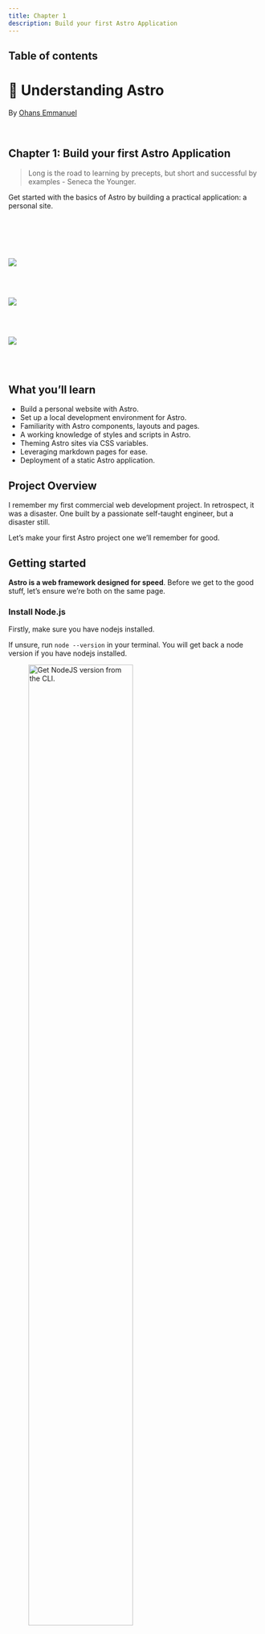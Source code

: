 ```yaml
---
title: Chapter 1
description: Build your first Astro Application
---
```


## Table of contents

# 🚀 Understanding Astro

By [Ohans Emmanuel](https://www.ohansemmanuel.com/)

<br />

## Chapter 1: Build your first Astro Application

> Long is the road to learning by precepts, but short and successful by examples - Seneca the Younger.

Get started with the basics of Astro by building a practical application: a personal site.

<br /> 
<br /> 
<br /> 
<br />

[![](images/ch1/view-project@3x.png)](https://astro-beginner-project.vercel.app/)

<br /> 
<br />

[![](images/ch1/watch-instead@3x.png)](https://ohans.me/understanding-astro-udemy)

<br /> 
<br />

[![](images/ch1/view-project.png)](https://github.com/understanding-astro/astro-beginner-project)

<br /> 
<br />

## What you’ll learn

- Build a personal website with Astro.
- Set up a local development environment for Astro.
- Familiarity with Astro components, layouts and pages.
- A working knowledge of styles and scripts in Astro.
- Theming Astro sites via CSS variables.
- Leveraging markdown pages for ease.
- Deployment of a static Astro application.

## Project Overview

I remember my first commercial web development project. In retrospect, it was a disaster. One built by a passionate self-taught engineer, but a disaster still.

Let’s make your first Astro project one we’ll remember for good.

## Getting started

**Astro is a web framework designed for speed**. Before we get to the good stuff, let’s ensure we’re both on the same page.

### Install Node.js

Firstly, make sure you have nodejs installed.

If unsure, run `node --version` in your terminal. You will get back a node version if you have nodejs installed.

<figure>
    <img src="images/ch1/CleanShot%202023-04-29%20at%2011.11.18@2x.png" width="70%" alt="Get NodeJS version from the CLI." align="center">
    <figcaption><em>Get NodeJS version from the CLI.</em></figcaption>
    <br><br><br>
</figure>

Don’t have nodejs installed? Then, visit the official [download](https://nodejs.org/en/download) page and install the necessary package for your operating system. It’s as easy as installing any other computer program. Click, click, click!

<figure>
    <img src="images/ch1/CleanShot%202023-04-28%20at%2010.44.30@2x.png" width="70%" alt="The NodeJS download page." align="center">
    <figcaption><em>The NodeJS download page.</em></figcaption>
    <br><br><br>
</figure>

### Setting up your code editor

I’ll avoid any heated debate(s) on what code editor you should be writing software with. The truth is I do not care. Quite frankly.

However, I use Visual Studio Code (VSCode).

You can develop Astro applications with any code editor, but VSCode is also the officially recommended editor for Astro.

If you’re building with VSCode[^1], install the official [Astro extension](https://marketplace.visualstudio.com/items?itemName=astro-build.astro-vscode). This helps with syntax and semantic highlighting, diagnostic messages, IntelliSense, and more.

<figure>
    <img src="images/ch1/CleanShot%202023-04-28%20at%2011.03.36@2x.png" width="70%" alt="The official Astro VSCode extension." align="center">
    <figcaption><em>The official Astro VSCode extension.</em></figcaption>
    <br><br><br>
</figure>

Let’s now get started setting up our first Astro project. To do this, we must install Astro, and the fastest way to do this is to use the Astro automatic CLI.

To start the install wizard, run the following command:

```bash
npm create astro@latest
```

If on `pnpm` or `yarn`, the command looks as follows:

```bash
# using pnpm
pnpm create astro@latest


# using yarn
yarn create astro
```

<figure>
    <img src="images/ch1/CleanShot%202023-04-28%20at%2011.15.44@2x.png" width="70%" alt="Starting a new project with the Astro CLI wizard extension." align="center">
    <figcaption><em>Starting a new project with the Astro CLI wizard extension.</em></figcaption>
    <br><br><br>
</figure>

This will start the wizard, which will guide us through helpful prompts. It’s important to mention that we can run this from anywhere on our machine and later choose where exactly we want the project created.

When asked, “Where should we create your new project?” go ahead and pass a file path. In my case, this is `documents/dev/books/understanding-astro/astro-beginner-project`.

Alternatively, we could have run the `npm create astro@latest` command in our desired directory and just entered a shorter file path, e.g., `./astro-beginner-project`.

When asked, “How would you like to start your new project?” go ahead and choose “Empty”.

<figure>
    <img src="images/ch1/CleanShot%202023-04-28%20at%2011.20.54@2x.png" width="70%" alt="Answering the template CLI prompt." align="center">
    <figcaption><em>Answering the template CLI prompt.</em></figcaption>
    <br><br><br>
</figure>

We want a fresh start to explore Astro from the ground up.

Now, we will be asked whether to install dependencies or not. Select yes and hit enter to continue the installation.

<figure>
    <img src="images/ch1/CleanShot%202023-04-28%20at%2011.22.21@2x.png" width="70%" alt="Installing dependencies in the CLI prompt." align="center">
    <figcaption><em>Installing dependencies in the CLI prompt.</em></figcaption>
    <br><br><br>
</figure>

Once the dependencies are installed, answer the “Do you plan to write TypeScript?” prompt with a yes and choose the “strictest” option.

We want strong type safety.

<figure>
    <img src="images/ch1/CleanShot%202023-04-28%20at%2011.24.22@2x.png" width="70%" alt="Choosing Typescript in the CLI prompt." align="center">
    <figcaption><em>Choosing Typescript in the CLI prompt.</em></figcaption>
    <br><br><br>
</figure>

Afterwards, answer the “Initialise a new git repository?” question with whatever works for you. I’ll go with a yes here and hit enter.

<figure>
    <img src="images/ch1/CleanShot%202023-04-28%20at%2011.25.33@2x.png" width="70%" alt="Initialising git in the CLI prompt." align="center">
    <figcaption><em>Initialising git in the CLI prompt.</em></figcaption>
    <br><br><br>
</figure>

And voila! Believe it or not, our new project is created and ready to go!

Change into the directory where you set up the project. In my case, this looks like the following:

```html
cd ./documents/dev/books/understanding-astro/astro-beginner-project
```

And then run the application via the following:

```html
npm run start
```

This will start the live application on an available local port 🚀

<figure>
    <img src="images/ch1/CleanShot%202023-04-28%20at%2011.29.57@2x.png" width="70%" alt="The basic Astro project running on localhost:3000." align="center">
    <figcaption><em>The basic Astro project running on localhost:3000.</em></figcaption>
    <br><br><br>
</figure>

## Project structure

Open the newly created project in your code editor, and you’ll notice that the `create astro` CLI wizard has included some files and folders.

Astro has an opinionated folder structure. We can see some of this in our new project. By design, every Astro project will include the following in the root directory:

| File / Directory |                                                                                                                                                        |
| ---------------- | ------------------------------------------------------------------------------------------------------------------------------------------------------ |
| astro.config.mjs | The Astro configuration file. This is where we provide configuration options for our Astro project.                                                    |
| tsconfig.json    | A Typescript configuration file. This specifies the root files and Typescript compiler options.                                                        |
| package.json     | A JSON file that holds the project metadata. This is typically found at the root of most Node.js projects.                                             |
| public/\*        | This directory holds files and assets that will be copied into the Astro build directory untouched, e.g., fonts, images and files such as `robots.txt` |
| src/\*           | The source code of our project resides here.                                                                                                           |

Let’s now look at the files in our newly generated project.

### tsconfig.json

The content of our `tsconfig.json` file is the following:

```js
{
  "extends": "astro/tsconfigs/strictest"
}
```

The `extends` property points to the base configuration file path to inherit from, i.e., inherit the typescript configuration from the file in `astro/tsconfigs/strictest`.

Using your editor, we may navigate to the referenced path, e.g., in `vscode` by clicking on the link while holding `CMD`. This will navigate us to `node_modules/astro/tsconfigs/strictest.json`, where we’ll find a well-annotated file:

```js
{
  ...
  "compilerOptions": {
    // Report errors for fallthrough cases in switch statements
    "noFallthroughCasesInSwitch": true,

    // Force functions designed to override their parent class to be specified as `override`.
    "noImplicitOverride": true,

    // Force functions to specify that they can return `undefined` if a possible code path does not return a value.
    "noImplicitReturns": true,
	 ...
  }
}
```

This is very well annotated, so we won’t spend time on this. However, the `compilerOptions` for Typescript are set in this file. The point to make here is Astro keeps a list of typescript configurations (`base`, `strict` and `strictest`) that our project leverage when we initialise via the CLI wizard.

In this example, we’ll leave the `tsconfig.json` file as is. Typescript (and consequently the `tsconfig.json` file is optional in Astro projects. However, I strongly recommend you leverage Typescript. We’ll do so all through the book.

### package.json

The `package.json` file is easy to reason about. It holds metadata about our project and includes scripts for managing our Astro project, e.g., `npm start`, `npm run build`, and `npm preview`.

### package-lock.json

The `package-lock.json` file is an autogenerated file that holds information on the dependencies/packages for our project. We won’t be touching this file manually. Instead, it is automatically generated (and updated) by npm.

> A project’s lock file may differ depending on the package manager, e.g., yarn or pnpm.

### astro.config.mjs

Most frameworks define a way for us to specify our project-specific configurations. For example, Astro achieves this via the `astro.config` file.

```js
import { defineConfig } from "astro/config";

export default defineConfig({});
```

At the moment, it defines an empty configuration. So we’ll leave it as is. However, this is the right place to specify different build and server options, for example.

### src/env.d.ts

`d.ts` files are called type declaration files[^2]. Yes, that’s for Typescript alone, and they exist for one purpose: to describe the shape of some existing module. The information in this file is used for type checking by Typescript.

```js
/// <reference types="astro/client" />
```

The content of the file points to `astro/client`. This is essentially a reference to another declaration file at `astro/client.d.ts`

### src/pages/index.astro

As mentioned earlier, the `src` folder is where the source code for our project resides. But what’s the `pages` directory, and why’s there an `index.astro` file?

First, consider the contents of the `index.astro` file:

```js
---
---

<html lang="en">
  <head>
    <meta charset="utf-8" />
    <link rel="icon" type="image/svg+xml" href="/favicon.svg" />
    <meta name="viewport" content="width=device-width" />
    <meta name="generator" content={Astro.generator} />
    <title>Astro</title>
  </head>
  <body>
    <h1>Astro</h1>
  </body>
</html>
```

You’d notice that it looks remarkably similar to standard HTML, with some exceptions.

Also, notice what’s written within the `<body>` tag. An `<h1>` element with the text `Astro`.

If we visit the running application in the browser, we have the `<h1>` rendered.

<figure>
    <img src="images/ch1/CleanShot%202023-05-11%20at%2014.18.20@2x.png" width="70%" alt="The rendered page heading." align="center">
    <figcaption><em>The rendered page heading.</em></figcaption>
    <br><br><br>
</figure>

Now change the text to read `<h1>Hello world</h1>` and notice how the page is updated in the browser!

<figure>
    <img src="images/ch1/CleanShot%202023-05-11%20at%2014.19.41@2x.png" width="70%" alt="The updated page heading." align="center">
    <figcaption><em>The updated page heading.</em></figcaption>
    <br><br><br>
</figure>

This leads us nicely to discuss pages in Astro — what I consider the entry point to our application.

## Introduction to Astro pages

Astro leverages a file-based routing system and achieves this by using the files in the `src/pages` directory.

For example, the `src/pages/index.astro` file corresponds to the `index` page served in the browser.

<figure>
    <img src="images/ch1/CleanShot%202023-04-29%20at%2009.49.26@2x.png" width="70%" alt="The project’s index page." align="center">
    <figcaption><em>The project’s index page.</em></figcaption>
    <br><br><br>
</figure>

Let’s go ahead and create an `src/pages/about.astro` page with similar content to `index.astro` as shown below:

```js
// 📂 src/pages/about.astro
---
---

<html lang="en">
  <head>
    <meta charset="utf-8" />
    <link rel="icon" type="image/svg+xml" href="/favicon.svg" />
    <meta name="viewport" content="width=device-width" />
    <meta name="generator" content={Astro.generator} />
    <title>About us</title>
  </head>
  <body>
    <h1>About us</h1>
  </body>
</html>
```

- Copy and paste the exact content of `index.astro` in `about.astro`.
- Change the `<h1>` to have the text `About us`.

Now, if we navigate to `/about` in the browser, we should have the new page rendered.

<figure>
    <img src="images/ch1/CleanShot%202023-04-29%20at%2009.50.13@2x.png" width="70%" alt="The “About us” page." align="center">
    <figcaption><em>The “About us” page.</em></figcaption>
    <br><br><br>
</figure>

### What makes a valid Astro page?

We’ve defined Astro pages as files in the `src/pages/`directory. Unfortunately, this is only partly correct.

For example, if we duplicate the `favicon.svg` file in `public/favicon.svg` into the `pages` directory, does this represent a `favicon` page?

<figure>
    <img src="images/ch1/CleanShot%202023-04-29%20at%2009.55.21.png" width="40%" alt="Duplicating the favicon in the pages directory." align="center">
    <figcaption><em>Duplicating the favicon in the pages directory.</em></figcaption>
    <br><br><br>
</figure>

Even though `index.astro` and `about.astro` correspond to our website’s index and about pages, `/favicon` will return a `404: Not found` error.

<figure>
    <img src="images/ch1/CleanShot%202023-04-29%20at%2009.56.51@2x.png" width="70%" alt="The /favicon route." align="center">
    <figcaption><em>The /favicon route.</em></figcaption>
    <br><br><br>
</figure>

This is because only specific files make a valid astro page. For example, if we consider the `index` and `about` files in the `pages` directory, you perhaps notice something: they both have the `.astro` file ending!

In layperson’s terms, these are Astro files, but a more technical terminology for these is Astro components.

So, quick quiz: what is an Astro component?

That’s easy—a file with the `.astro` ending.

10 points to you! Well done.

---

## Anatomy of an Astro component

We’ve established that `index.astro` and `about.astro` represent Astro components and are valid Astro pages.

Now, let’s dig into the content of these files.

Consider the contents of the `index.astro` page:

```js
// 📂 src/pages/index.astro
---
---

<html lang="en">
  <!-- removed for brevity -->

</html>
```

Notice the distinction between the two parts of this file’s content.

The section at the bottom contains the page’s markup:

```js
// 📂 src/pages/index.astro
// ...
<html lang="en">
  <!-- removed for brevity -->
</html>
```

This part is called the **component template** section.

While the top section contains a rather strange divider-looking syntax:

```js
---
---
```

This part is called the **component script** section, and the `---` is called fence.

Together, these make up an Astro component.

Let’s take the component script section for a spin.

The section’s name hints at what this section of the component does. Within the component script code fence, we may declare variables, import packages and fully take advantage of Javascript or Typescript.

Oh yes, Typescript!

Let’s start by creating a variable to hold our user’s profile picture, as shown below:

```js
// 📂 src/pages/index.astro
---
const profilePicture = "https://i.imgur.com/JPGFE75.jpg";
---
```

We may then take advantage of the component template section to reference this image as shown below:

```js
// 📂 src/pages/index.astro
---
const profilePicture = "https://i.imgur.com/JPGFE75.jpg";
---

<html lang="en">
  <head>
    <meta charset="utf-8" />
    <link rel="icon" type="image/svg+xml" href="/favicon.svg" />
    <meta name="viewport" content="width=device-width" />
    <meta name="generator" content={Astro.generator} />
    <title>Astro</title>
  </head>
  <body>
    <!-- 👀 Look here  -->
    <img
      src={profilePicture}
      alt="Frau Katerina's headshot."
      width="100px"
      height="100px"
    />
  </body>
</html>

```

Note that the `profilePicture` variable is referenced using curly braces `{ }`. This is how to reference variables from the component script in the component markup.

Now we should have the image rendered on the home page:

<figure>
    <img src="images/ch1/CleanShot%202023-04-29%20at%2010.30.54@2x.png" width="70%" alt="Rendering the user profile photo." align="center">
    <figcaption><em>Rendering the user profile photo.</em></figcaption>
    <br><br><br>
</figure>

It’s not much, but it’s honest work, eh?

Let’s go ahead and flesh out the page to have the user’s profile markup:

```js
// 📂 src/pages/index.astro
// ...
  <body>
    <!-- Look here 👀 -->
    <div>
      <img
        src={profilePicture}
        alt="Frau Katerina's headshot."
        width="100px"
        height="100px"
      />
      <div>
        <h1>Frau Katerina</h1>
        <h2>VP of Engineering at Goooogle</h2>
        <p>
          Helping developers be excellent and succeed at building scalable
          products
        </p>
      </div>
    </div>
  </body>
// ...
```

As you might have noticed, we’re writing `HTML` looking syntax in the component markup section!

Now we should have the user photo and their bio rendered in the browser as follows:

![The user profile photo and bio.](images/ch1/CleanShot%202023-05-10%20at%2014.07.31@2x.png)

## Component styles

Styling in Astro is relatively easy to reason about. Add a `<style>` tag to a component, and Astro will automatically handle its styling.

While it’s possible to select elements directly, let’s go ahead and add classes to the component markup for ease:

```js
// 📂 src/pages/index.astro
// ...
<div class="profile">
    <img
      src={profilePicture}
      class="profile__picture"
      {/** ... **/}
    />
    <div class="profile__details">
      <h1>Frau Katerina</h1>
      {/** ... **/}
    </div>
</div>
// ...
```

Add a `<style>` tag, and write CSS as usual!

```js
// ...
<style>
  .profile {
    display: flex;
    align-items: flex-start;
    flex-wrap: wrap;
    padding: 1rem 0 3rem 0;
  }

  .profile__details {
    flex: 1 0 300px;
  }

  .profile__details > h1 {
    margin-top: 0;
  }

  .profile__picture {
    border-radius: 50%;
    margin: 0 2rem 1rem 0;
  }
</style>

```

The user details should now be styled as expected.

<figure>
    <img src="images/ch1/CleanShot%202023-05-01%20at%2008.42.27@2x.png" width="70%" alt="Applying styles to the index.astro page component." align="center">
    <figcaption><em>Applying styles to the index.astro page component.</em></figcaption>
    <br><br><br>
</figure>

If we inspect the eventual styles applied to our UI elements via the browser developer tools, we’ll notice that the style selectors look different.

For example, to style the user name, we’ve written the following CSS:

```js
.profile__details > h1 {
  margin-top: 0;
}
```

However, what’s applied in the browser looks something like this:

```js
.profile__details:where(.astro-J7PV25F6) > h1:where(.astro-J7PV25F6) {
  margin-top: 0;
}
```

Why is this?

The actual style declarations for the `h1` element remain unchanged. The only difference here is the selector.

The `h1` element now has auto-generated class names, and the selector is now scoped via the `:where` CSS selector.

This is done internally by Astro. This makes sure the styles we write don’t leak beyond our component; for example, if we styled every `h1` in our component as follows:

```css
h1 {
  color: red;
}
```

The eventual style applied in the browser will be similar to the following:

```css
h1:where(.astro-some-unique-id) {
  color: red;
}
```

This will ensure all other `h1` in our project remains the same, and this style only applies to our specific component `h1`.

## Page layouts

Please look at the pages of our completed application, and realise how they all have identical forms.

<figure>
    <img src="images/ch1/CleanShot%202023-05-01%20at%2009.10.55.png" width="70%" alt="A breakdown of the application page structure." align="center">
    <figcaption><em>A breakdown of the application page structure.</em></figcaption>
    <br><br><br>
</figure>

There’s a navigation bar, a footer, and some container that holds the page’s main content.

Should we repeat these similar UI structures across all pages?

Most people will answer “No”. So, is there a way to share reusable UI structures across pages?

Yes, yes, yes! This is where layouts come in.

Layouts are Astro components with a twist. They are used to provide reusable UI structures across pages, e.g., navigation bars and footers.

Conventionally, layouts are placed in the `src/layouts` directory. This is not compulsory but a widespread pattern.

Let’s go ahead and create our first layout in `src/layouts/Main`. We’ll do this by moving away all the reusable UI structures currently in `index.astro` as follows:

```js
// 📂 src/layouts/Main.astro
---
---

<html lang="en">
  <head>
    <meta charset="utf-8" />
    <link rel="icon" type="image/svg+xml" href="/favicon.svg" />
    <meta name="viewport" content="width=device-width" />
    <meta name="generator" content={Astro.generator} />
    {/* Add a new meta description tag */}
    <meta name="description" content="Frau Katarina's website" />
    {/* Title is hardcoded as Astro, for now. */}
    <title>Astro</title>
  </head>
  <body>
    <main>
      {/* We want the content of each page to go here */}
    </main>
  </body>
</html>
```

- We’ve moved the `<html>`, `<head>` and `<body>` elements to the `Main.astro` layout.
- We’ve also introduced a new `<meta name=description />` tag for SEO.
- We’ve equally introduced a `<main>` element where we want the rest of our page to go in.
- Note that the file name of the layout is capitalised, i.e., `Main.astro`, not `main.astro`.

On the one hand, layouts are unique because they mostly do one thing - provide reusable structures. But, on the other hand, they aren’t unique. They are like other Astro components and can do everything a component can!

## Rendering components and slots

Rendering an Astro component is similar to how you’d attempt to render an HTML element, e.g., we’d render a div by writing the following:

```js
<div>render something within the div</div>
```

The same goes for Astro components.

To render the `Main.astro` component, we’d do similar:

```js
<Main>render something within the Main component</Main>
```

Let’s put this into practice. We may now use the `Main` layout in the `index.astro` page. To do this, we will do the following:

- Import the `Main` layout from `"../layouts/Main.astro"`
- Substitute the `<html>`, `<head>` and `<body>` elements for the `<Main>` layout in `index.astro`.

```js
---
import Main from "../layouts/Main.astro";

const profilePicture = "https://i.imgur.com/JPGFE75.jpg";
---

<Main>
  <div class="profile">
    <img
      src={profilePicture}
      class="profile__picture"
      alt="Frau Katerina's headshot."
      width="100px"
      height="100px"
    />
    <div class="profile__details">
      <h1>Frau Katerina</h1>
      <h2>VP of Engineering at Goooogle</h2>
      <p>
        Helping developers be excellent and succeed at building scalable
        products
      </p>
    </div>
  </div>
</Main>
```

If we checked our app, we’d have a blank `index` page.

<figure>
    <img src="images/ch1/CleanShot%202023-05-10%20at%2017.18.07.png" width="70%" alt="Blank application page." align="center">
    <figcaption><em>Blank application page.</em></figcaption>
    <br><br><br>
</figure>

Why’s that?

Unlike HTML elements, the child elements in the `<Main>` tag aren’t automatically rendered.

```js
{/** Child div will not be automatically rendered */}
<Main>
  <div>Hello from child</div>
<Main>
```

The `<Main>` layout component is rendered, and nothing else. The child components aren’t. Hence, the empty page.

To render the child elements of an Astro component, we must specify where to render these using a `<slot />` element.

<figure>
    <img src="images/ch1/a.png" width="70%" alt="Injecting child elements into a slot." align="center">
    <figcaption><em>Injecting child elements into a slot.</em></figcaption>
    <br><br><br>
</figure>

Let’s add a `<slot>` within `Main.astro` :

```js
//...
<body>
  <main>
    {/* We want the content of each page to go here */}
    <slot />
  </main>
</body>
```

<figure>
    <img src="images/ch1/CleanShot%202023-05-10%20at%2017.19.59.png" width="70%" alt="Page refactored to use a reusable layout component." align="center">
    <figcaption><em>Page refactored to use a reusable layout component.</em></figcaption>
    <br><br><br>
</figure>

We should now have our page rendered with the reusable layout in place.

## Capitalising component names

We’ve capitalised the file name of the `Main.astro` layout component but is this important?

Theoretically, the answer to that is no.

We could create a file with a lower cased name, e.g., `mainLayout.astro` and import the component as follows:

```js
import Main from "../layouts/mainLayout.astro";
```

This is perfectly correct.

However, where we encounter issues is if we name the imported component with a lowercase:

```js
// main NOT Main
import main from "../layouts/mainLayout.astro";
```

In this case, we’ll encounter issues when we attempt to render the component as the name collides with the standard HTML `main` element.

For this reason, it’s common practice to capitalise both component file names and the imported variable name.

## The global style directive

The `Main` layout is in place but doesn’t add much to our page. Let’s start by adding some styles for the headers and also centre the page’s content:

```html
<!-- 📂 src/layouts/Main.astro -->
<style>
  h1 {
    font-size: 3rem;
    line-height: 1;
  }

  h1 + h2 {
    font-size: 1.1rem;
    margin-top: -1.4rem;
    opacity: 0.9;
    font-weight: 400;
  }

  main {
    max-width: 40rem;
    margin: auto;
  }
</style>
```

With this, we’ll have the `main` element centred, but the headers, `h1` and `h2` remain unstyled.

<figure>
    <img src="images/ch1/CleanShot%202023-05-10%20at%2017.21.33.png" width="70%" alt="A comparison of the changes before and after the layout component style." align="center">
    <figcaption><em>A comparison of the changes before and after the layout component style.</em></figcaption>
    <br><br><br>
</figure>

This is because styles applied via the `<style>` tag are locally scoped by default.

Can you tell me why?

The `main` element resides in the `Main` layout. However, the header `h1` and `h2` exist in a different `index.astro` component!

For our use case, we need global styles.

We need to break out of the default locally scoped styles the Astro component provides, but how do we do this?

Global styles can be a nightmare — except when truly needed. For such cases, Astro provides several solutions. The first is using what’s known as a global style template directive.

I know that sounds like a mouthful! However, in simple terms, template directives in Astro are different kinds of HTML attributes that can be used in Astro component templates[^3].

For example, to break out of the default locally scoped `<style>` behaviour, we can add a `is:global` attribute as shown below:

```html
<style is:global>
  ...;
</style>
```

This will remove the local CSS scoping and make the styles available globally.

<figure>
    <img src="images/ch1/CleanShot%202023-05-01%20at%2011.06.50.png" width="70%" alt="The page with global fonts and styles." align="center">
    <figcaption><em>The page with global fonts and styles.</em></figcaption>
    <br><br><br>
</figure>

## Custom fonts and global CSS

Base layout components like `Main.astro` are a great place to have global properties such as global styles and custom fonts.

We’ve added global styles via the `is:global` template directive, but alternatively, we could have all global styles imported into `Main.astro` from a `global.css` file.

In cases where a project requires importing some existing global css file, this is the more straightforward approach.

For example, let’s refactor our project to use `global.css`. To do so, move the entire CSS content within the `<style is:global>` element into `src/styles/global.css`. Then import the styles in the `Main.astro` component frontmatter:

```js
// 📂 src/layouts/Main.astro
---
import "../styles/global.css";
---
```

This will load and inject style onto the page.

Now, let’s turn our attention to global fonts.

We will use the Google [Inter](https://fonts.google.com/specimen/Inter) font for the project, but how do we do this?

Technically speaking, to add Inter to our project, we must add the `<link>`s to Inter on every page required.

However, instead of repeating ourselves on every page, we can leverage the shared `Main.astro` layout component.

Go ahead and add the `<link>`s to the Inter font as shown below:

```js
// 📂 src/layouts/Main.astro
<html lang="en">
  <head>
    {/** 👀 Look here ... */}
    <link rel="preconnect" href="https://fonts.googleapis.com" />
    <link rel="preconnect" href="https://fonts.gstatic.com" crossorigin />
    <link
      href="https://fonts.googleapis.com/css2?family=Inter:wght@400;500;700&display=swap"
      rel="stylesheet"
    />
  </head>
  {/** ... */}
</html>
```

We may now update the `global.css` file to use the new font family:

```css
body {
  font-family: "Inter", sans-serif;
  padding: 0 0.5rem; /* Additional body style */
}
```

And boom! We have sorted global fonts.

<figure>
    <img src="images/ch1/CleanShot%202023-05-10%20at%2017.41.13.png" width="70%" alt="The page with global fonts and styles." align="center">
    <figcaption><em>The page with global fonts and styles.</em></figcaption>
    <br><br><br>
</figure>

## Independent Astro components

We’ve discussed two special types of Astro components: layouts and pages.

However, a working site is made up of more than just layouts and pages. For example, different blocks of user interfaces are typically embedded within a page. These independent and reusable blocks of user interfaces can also be represented using Astro components.

Let’s put this to practice by creating `NavigationBar` and `Footer` components to be used in the `Main.astro` layout.

When creating components, a standard convention is to have them in the `src/components` directory. Let’s go ahead and create one.

```js
// 📂 src/components/Footer.astro
<footer>&copy; Frau Katerina</footer>

<style>
  footer {
    /* Applies top and bottom paddings */
    padding: 3rem 0;
    /* Centers the text content */
    text-align: center;
    /* Makes the font smaller */
    font-size: 0.9rem;
  }
</style>
```

Let’s also create a `NavigationBar` component:

```js
// 📂 src/components/NavigationBar.astro
---
---

<nav>
  <ul>
    <li>
      <a href="/">Home</a>
    </li>

    <li>
      {/** Link points nowhere for now*/}
      <a href="#">Philosophies</a>
    </li>

    <li>
      {/** Link points nowhere for now*/}
      <a href="#">Beyond technology</a>
    </li>
  </ul>
</nav>

<style>
  nav {
    display: flex;
    align-items: flex-start;
    padding: 2rem 0;
  }

  ul {
    display: flex;
    flex-wrap: wrap;
    padding: 0;
    margin: 0 auto 0 0;
  }

  nav li {
    opacity: 0.8;
    list-style: none;
    font-size: 0.95rem;
  }

  a {
    padding: 0.5rem 1rem;
    border-radius: 10px;
    text-decoration: none;
  }
</style>
```

Now render the `NavigationBar` and `Footer` as shown below:

```js
// 📂 src/layouts/Main.astro
---
//...
import Footer from "../components/Footer.astro";
import NavigationBar from "../components/NavigationBar.astro";
---

{/** ... **/}
<main>
  <NavigationBar />

  <slot />

  <Footer />
</main>
```

<figure>
    <img src="images/ch1/CleanShot%202023-05-01%20at%2015.17.48@2x.png" width="70%" alt="Navigation bar and footer rendered." align="center">
    <figcaption><em>Navigation bar and footer rendered.</em></figcaption>
    <br><br><br>
</figure>

## Adding interactive scripts

An integral part of Astro’s philosophy is shipping zero Javascript by default to the browser.

This means our pages get compiled into `HTML` pages with all Javascript stripped away by default.

You might ask, what about all the Javascript written in the component script section of an Astro component?

The component script and markup will be used to generate the eventual `HTML` page(s) sent to the browser.

For example, go ahead and add a simple `console.log` to the frontmatter of the `index.astro` page:

```js
// 📂 src/pages/index.astro
---
console.log("Hello world!");
---
```

Inspect the browser console and notice how the log never makes it to the browser!

So, where’s the log?

Astro runs on the server. In our case, this represents our local development server. So, the `console.log` will appear in the terminal where Astro serves our local application.

<figure>
    <img src="images/ch1/CleanShot%202023-05-01%20at%2017.55.33.png" width="70%" alt="Astro server logs." align="center">
    <figcaption><em>Astro server logs.</em></figcaption>
    <br><br><br>
</figure>

When we eventually build our application for production with `npm run build`, Astro will output `HTML` files corresponding to our pages in `src/pages`.

In this example, the `Hello world!` message will be logged but not get into the compiled `HTML` pages.

<figure>
    <img src="images/ch1/CleanShot%202023-05-01%20at%2018.02.53.png" width="70%" alt="Logs during building the production application." align="center">
    <figcaption><em>Logs during building the production application.</em></figcaption>
    <br><br><br>
</figure>

To add interactive scripts, i.e., scripts that make it into the final `HTML` page build output, add a `<script>` element in the component markup section.

For example, let’s move the `console.log` from the frontmatter to the markup via a `<script>` element:

```js
// 📂 src/pages/index.astro
---
---
// ...

<script>
  console.log("Hello world!");
</script>
```

We should have `Hello world!` logged in the browser console!

<figure>
    <img src="images/ch1/CleanShot%202023-05-01%20at%2018.07.13@2x.png" width="70%" alt="The browser “Hello world” log." align="center">
    <figcaption><em>The browser “Hello world” log.</em></figcaption>
    <br><br><br>
</figure>

## Interactive theme toggle

Let’s put our newly found knowledge of client-side scripts to good use.

Create a new `ThemeToggler.astro` component in the `src/components` directory.

Add the following markup:

```js
// 📂 src/components/ThemeToggler.astro
<button aria-label="Theme toggler">
  <svg width="25px" xmlns="http://www.w3.org/2000/svg" viewBox="0 0 24 24">
    <path
      class="sun"
      fill-rule="evenodd"
      d="M12 17.5a5.5 5.5 0 1 0 0-11 5.5 5.5 0 0 0 0 11zm0 1.5a7 7 0 1 0 0-14 7 7 0 0 0 0 14zm12-7a.8.8 0 0 1-.8.8h-2.4a.8.8 0 0 1 0-1.6h2.4a.8.8 0 0 1 .8.8zM4 12a.8.8 0 0 1-.8.8H.8a.8.8 0 0 1 0-1.6h2.5a.8.8 0 0 1 .8.8zm16.5-8.5a.8.8 0 0 1 0 1l-1.8 1.8a.8.8 0 0 1-1-1l1.7-1.8a.8.8 0 0 1 1 0zM6.3 17.7a.8.8 0 0 1 0 1l-1.7 1.8a.8.8 0 1 1-1-1l1.7-1.8a.8.8 0 0 1 1 0zM12 0a.8.8 0 0 1 .8.8v2.5a.8.8 0 0 1-1.6 0V.8A.8.8 0 0 1 12 0zm0 20a.8.8 0 0 1 .8.8v2.4a.8.8 0 0 1-1.6 0v-2.4a.8.8 0 0 1 .8-.8zM3.5 3.5a.8.8 0 0 1 1 0l1.8 1.8a.8.8 0 1 1-1 1L3.5 4.6a.8.8 0 0 1 0-1zm14.2 14.2a.8.8 0 0 1 1 0l1.8 1.7a.8.8 0 0 1-1 1l-1.8-1.7a.8.8 0 0 1 0-1z"
    ></path>
    <path
      class="moon"
      fill-rule="evenodd"
      d="M16.5 6A10.5 10.5 0 0 1 4.7 16.4 8.5 8.5 0 1 0 16.4 4.7l.1 1.3zm-1.7-2a9 9 0 0 1 .2 2 9 9 0 0 1-11 8.8 9.4 9.4 0 0 1-.8-.3c-.4 0-.8.3-.7.7a10 10 0 0 0 .3.8 10 10 0 0 0 9.2 6 10 10 0 0 0 4-19.2 9.7 9.7 0 0 0-.9-.3c-.3-.1-.7.3-.6.7a9 9 0 0 1 .3.8z"
    ></path>
  </svg>
</button>
```

- For accessibility, the button has an `aria-label` of `Theme toggler`].
- The `SVG` has a fixed width of `25px`, rendering two `<path>` elements.
- The first `<path>` visually represents a sun icon. The second is a moon icon.
- By default, both icons (sun and moon) are rendered. Our goal is to toggle the displayed icon based on the active theme.

Then import the component and render it in the `NavigationBar`:

```js
// 📂 src/components/NavigationBar
---
import ThemeToggler from "./ThemeToggler.astro";
---

<nav>
  <ul>
    {/** ... **/}
  </ul>
  {/** 👀 Look here **/}
  <ThemeToggler />
</nav>
```

<figure>
    <img src="images/ch1/CleanShot%202023-05-02%20at%2006.43.28.png" width="70%" alt="The sun and moon icons rendered in the toggle button." align="center">
    <figcaption><em>The sun and moon icons rendered in the toggle button.</em></figcaption>
    <br><br><br>
</figure>

Let’s add some `<style>` to `ThemeToggler`:

```js
// 📂 src/components/ThemeToggler.astro
// ...
<style>
  button {
    cursor: pointer;
    border-radius: 10px;
    border: 0;
    padding: 5px 10px;
    transition: all 0.2s ease-in-out;
  }

  button:hover {
    /* Make the button smaller (scale down) when hovered */
    transform: scale(0.9);
  }

  button:active {
    /** Return the button to its standard size when active */
    transform: scale(1);
  }

  .sun {
    /* Hide the sun icon by default. This assumes a light theme by default */
    fill: transparent;
  }
</style>
```

Now, we should have a decent-looking theme toggler.

<figure>
    <img src="images/ch1/CleanShot%202023-05-02%20at%2006.50.49.png" width="70%" alt="A styled theme toggle button" align="center">
    <figcaption><em>A styled theme toggle button</em></figcaption>
    <br><br><br>
</figure>

## The :global() selector

Let’s take a moment to consider the strategy we’ll use for toggling the theme.

We’ll toggle a CSS class on the root element whenever a user clicks the toggle.

<figure>
    <img src="images/ch1/embed.png" width="70%" alt="Adding a new “dark” class on toggle" align="center">
    <figcaption><em>Adding a new “dark” class on toggle</em></figcaption>
    <br><br><br>
</figure>

For example, if the user was viewing the site in light mode and clicked to toggle, we’ll add a `.dark` class to the root element and, based on that, apply dark-themed styles.

If the user is in dark mode, clicking the toggle will remove the `.dark` class. We’ll refer to this as a class strategy for toggling dark mode.

Based on this strategy, we must update our local `ThemeToggler` style to display the relevant icon depending on the global `.dark` class.

To do this, we will leverage the `:global` selector.

Here’s how we’d achieve this:

```html
<!-- 📂 src/components/ThemeToggler.astro -->
<style>
  /**...**/

  /** If a parent element has a .dark class, target the .sun icon and make the path black (shows the icon) */
  :global(.dark) .sun {
    fill: black;
  }

  /** If a parent element has a .dark class, target the .moon icon and make the path transparent (hides the icon) */
  :global(.dark) .moon {
    fill: transparent;
  }
</style>
```

To see this at work, inspect the page via the developer tools, and add a `dark` class to the root element. The toggle icon will be appropriately changed.

<figure>
    <img src="images/ch1/CleanShot%202023-05-02%20at%2007.03.08.png" width="70%" alt="Inspecting icon change with a root dark class" align="center">
    <figcaption><em>Inspecting icon change with a root dark class</em></figcaption>
    <br><br><br>
</figure>

In practice, limit `:global` only to appropriate use cases because mixing global and locally scoped component styles will become challenging to debug. However, this is permissible, given our use case.

## Event Handling

We’ve handled the styles for our toggle, assuming a `.dark` root class. Now, Let’s go ahead and handle the toggle click event with a `<script>` element.

```html
<!-- 📂 src/components/ThemeToggler.astro -->
<script>
  /** Represent the toggle theme class with a variable */
  const DARK_THEME_CLASS = "dark";

  /** Grab the toggle */
  const toggle = document.querySelector("button");
  /** Grab the document root element. In this case <html>  */
  const rootEl = document.documentElement;

  if (toggle) {
    toggle.addEventListener("click", () => {
      /** toggle the "dark" class on the root element */
      rootEl.classList.toggle(DARK_THEME_CLASS);
    });
  }
</script>
```

Notice that this is standard Javascript. Nothing fancy going on here.

- The toggle is selected via `document.querySelector("button")`.
- To set up an event listener, we use the `.addEventListener` method on the button.
- On clicking the button, we toggle the class list on the root element: adding or removing the “dark” class.

With this in place, the toggle icon changes when clicked to either that of the sun or moon.

Excellent!

## Theming via CSS variables

CSS variables[^4] are outstanding, and we’ll leverage them for theming our application.

Firstly, let’s go ahead and define the colour variables we’ll use in the project.

```js
// 📂 styles/global.css
html {
  --background: white;
  --grey-200: #222222;
  --grey-400: #444444;
  --grey-600: #333333;
  --grey-900: #111111;
}

html.dark {
  --background: black;
  --grey-200: #eaeaea;
  --grey-400: #acacac;
  --grey-600: #ffffff;
  --grey-900: #fafafa;
}
```

- Set the variables on the root `HTML` element to be globally scoped.
- A CSS variable is a property that begins with two dashes, `--` e.g., `--background`.
- For simplicity, we’ll stick to the minimal grey palette above.

The first visual change we’ll make is to add the following `color` and `background` style declarations to the `body` element:

```js
// 📂 styles/global.css
body {
  color: var(--grey-600);
  background: var(--background);
}
```

With this seemingly simple change, we should now have the text and background colour of the `body` react to clicking the toggle.

<figure>
    <img src="images/ch1/CleanShot%202023-05-02%20at%2007.51.51.png" width="70%" alt="Dark mode activated" align="center">
    <figcaption><em>Dark mode activated</em></figcaption>
    <br><br><br>
</figure>

Finally, update the navigation links in `NavigationBar` to reflect theme preferences:

```css
/* 📂 src/components/NavigationBar.astro */
<style>
  /* ... */
  a {
    color: var(--grey-400);
    padding: 0.5rem 1rem;
    border-radius: 10px;
    text-decoration: none;
  }

  a:hover {
    color: var(--grey-900);
  }
</style>
```

<figure>
    <img src="images/ch1/CleanShot%202023-05-02%20at%2007.55.56.png" width="70%" alt="Navigation links styled for dark mode" align="center">
    <figcaption><em>Navigation links styled for dark mode</em></figcaption>
    <br><br><br>
</figure>

## Accessing global client objects

Question! 🙋🏼

Where should we access global objects such as `window.localStorage`? Within an Astro component frontmatter or an interactive `<script>`?

At this point, I hope the answer to the question is clear from previous examples.

Since Astro runs on the server, attempting to access a `window` property within the frontmatter of a component will result in an error.

```css
---
{/** ❌ this will fail with the error: window is undefined **/}
 const value = window.localStorage.getItem("value")
---
```

To access `window` properties, we need the script to run on the client, I.e., in the browser. So, we must leverage one or more client-side scripts.

A good use case for this is remembering the user’s theme choice.

If users toggle their theme from light to dark and refresh the browser, they lose the selected theme state.

How about we save this state to the browser’s local storage and restore the selected theme upon refresh?

Well, let’s do that!

Here are the first steps we’ll take:

- Grab the current state of the theme, i.e., dark or light, when the theme toggle is clicked.
- Save the theme value to the browser’s local storage in the form:
  ```ts
  {
    COLOUR_MODE: "LIGHT" | "DARK";
  }
  ```

Here’s that translated in code:

```html
<!-- 📂 src/components/ThemeToggler.astro -->
<script>
  const DARK_THEME_CLASS = "dark";
  /** Represent the local storage key by a variable */
  const COLOUR_MODE = "COLOUR_MODE";
  /** Represent the local storage values by variables */
  const LIGHT_THEME = "LIGHT";
  const DARK_THEME = "DARK";
  /** ... **/
  toggle.addEventListener("click", () => {
    /** ... */
    /**Get the current theme mode, i.e., light or dark */
    const colourMode = rootEl.classList.contains(DARK_THEME_CLASS)
      ? DARK_THEME
      : LIGHT_THEME;

    /** Save the current theme to local storage   */
    window.localStorage.setItem(COLOUR_MODE, colourMode);
  });
</script>
```

We have saved the theme to local storage but must now set the active theme as soon as the page is loaded and the `script` is executed.

Here’s the annotated code required to achieve this:

```html
<!-- 📂 src/components/ThemeToggler.astro -->
<script>
  {
    /**... **/
  }
  const getInitialColourMode = () => {
    /** Get colour mode from local storage **/
    const previouslySavedColourMode = window.localStorage.getItem(COLOUR_MODE);
    if (previouslySavedColourMode) {
      return previouslySavedColourMode;
    }
    /** Does the user prefer dark mode, e.g., through an operating system or user agent setting? */
    if (window.matchMedia("(prefers-color-scheme: dark)").matches) {
      return DARK_THEME;
    }
    /** Default to the light theme */
    return LIGHT_THEME;
  };
  /**Get initial colour mode */
  const initialColourMode = getInitialColourMode();
  const setInitialColourMode = (mode: string) => {
    if (mode === LIGHT_THEME) {
      rootEl.classList.remove(DARK_THEME_CLASS);
    } else {
      rootEl.classList.add(DARK_THEME_CLASS);
    }
  };
  /** Set the initial colour mode as soon as the script is executed */
  setInitialColourMode(initialColourMode);
  {
    /**... **/
  }
</script>
```

Now, give this a try. First, toggle the theme and refresh to see the theme choice preserved!

## The magic of scripts

Client-side scripts added via a `<script>` may seem like your typical Javascript vanilla JS, but they’re more capable in specific ways.

The most crucial point is that Astro processes these. This means within a `<script>`, we can import other scripts or import npm packages, and Astro will resolve and package the script for use in the browser.

```html
<script>
  /** ✅ valid package import **/
  import { titleCase } from "title-case";

  const title = titleCase("string");

  alert(title);
</script>
```

```html
/** ✅ valid script reference **/
<script src="path-to-script.js" />
```

Another critical point is the `<script>` fully supports Typescript. For example, in our solution, we typed the parameter for the `setInitialColourMode` function:

```ts
// mode is of type string
const setInitialColourMode = (mode: string) => {
  ...
};
```

We don’t have to sacrifice type safety within the client `<script>` elements and can go on to write standard Typescript code. Astro will strip out the types at build time and only serve the processed Javascript to the browser.

Here’s a summary of what Astro does:

- `NPM` packages and local files can be imported and will be bundled.
- Typescript is fully supported within the `<script>`.
- If a single `Astro` component with a `<script>` is used multiple times on a page, the `<script>` is processed and only included once.
- Astro will process and insert the script in the `<head>` of the page with a `type=module` attribute.
- ❗️The implication of `type=module` is that the browser will defer the script, i.e., load in parallel and **execute it only after** the page’s parsed.

## Leveraging inline scripts

By default, Astro processes `<script>`s. However, to opt out of Astro’s default script processing, we may pass a `is:inline` directive as shown below:

```ts
<script is:inline>
  // Imports will not be processed // Typescript not supported by default //
  Script will be added as is, e.g., multiple times if the component is used more
  than once on a page.
</script>
```

In the real world, we quickly realise that the defaults don’t always satisfy every project requirement.

For example, consider the unstyled flash of content when we refresh our home page. For a user who chose the dark theme previously, refreshing the page shows light-themed rendered content before changing to dark after the script is parsed.

<figure>
    <img src="images/ch1/CleanShot%202023-05-03%20at%2003.24.42.png" width="70%" alt="Transitioning light themed content viewed on Regular 3G throttling." align="center">
    <figcaption><em>Transitioning light themed content viewed on Regular 3G throttling.</em></figcaption>
    <br><br><br>
</figure>

This occurs because we restore the user-chosen theme only after the page’s HTML has been parsed, i.e, the default behaviour of processed Astro scripts.

To prevent this, we will use the `is:inline` directive, which will make the script blocking, i.e., executed immediately and stops parsing until completed.

Since scripts with the `is:inline` attribute aren’t processed, they’ll be added multiple times if used in reusable components that appear more than once on the page.

So, let’s go ahead and move the theme restoration code bit into `Main.astro` — because the `Main` layout is only included once per page.

We’ll also make sure to add this within the `<head>` of the layout, as shown below:

```html
<!-- 📂 src/layouts/Main.astro -->
<head>
  <!-- ... -->
  <!-- 👀 add is:inline -->
  <script is:inline>
    const DARK_THEME_CLASS = "dark";
    const COLOUR_MODE = "COLOUR_MODE";
    const LIGHT_THEME = "LIGHT";
    const DARK_THEME = "DARK";
    const rootEl = document.documentElement;
    const getInitialColourMode = () => {
      /** ... */
    };
    const initialColourMode = getInitialColourMode();
    // 👀 remove string type on mode
    const setInitialColourMode = (mode) => {
      /** ... */
    };
    /** Set the initial colour mode as soon as the script is executed */
    setInitialColourMode(initialColourMode);
  </script>
</head>
```

We’re explicitly adding this to the `<head>` because Astro will not process the `is:inline` script. As such, it won’t be moved to the `head` by Astro.

Be careful with `is:inline` as it removes the default non-blocking nature of scripts. But it’s ideal for this use case.

Open your developer tools and throttle the network. Then go ahead and refresh after toggling dark mode. We should have eradicated the flash of unstyled content!

<figure>
    <img src="images/ch1/CleanShot%202023-05-11%20at%2007.30.21@2x.png" width="70%" alt="Throttling the network via the chrome developer tools." align="center">
    <figcaption><em>Throttling the network via the chrome developer tools.</em></figcaption>
    <br><br><br>
</figure>

## Global selectors in scripts

Understanding how Astro processes the `<script>` in our components helps us make informed decisions.

We know the `<script>` will eventually be bundled and injected into our page’s `<head>`.

However, consider our selector for registering the theme toggle clicks:

```ts
// 📂 src/components/ThemeToggler.astro
const toggle = document.querySelector("button");
```

The problem with this seemingly harmless code is that `document.querySelector` will return the first element that matches the selector — a button element.

This will be selected if we add a random button somewhere on the page before our theme toggle button.

```js
// 📂 src/layouts/Main.astro
<button> Donate to charity </button>
<Nav />

//...
```

<figure>
    <img src="images/ch1/CleanShot%202023-05-03%20at%2003.38.21.png" width="70%" alt="The donate to charity button." align="center">
    <figcaption><em>The donate to charity button.</em></figcaption>
    <br><br><br>
</figure>

This button, which has nothing to do with theme toggling, will now be responsible for toggling the user’s theme.

Clicking “donate to charity” now toggles the theme. This is unacceptable.

The lesson here is to be mindful of your DOM selectors and be specific where possible, e.g., via ids or classes:

```js
document.querySelector("#some-unique-id");
```

Let’s refactor our solution to use a data attribute.

```html
<!-- 📂 src/components/ThemeToggler.astro -->
<button aria-label="Theme toggler" data-theme-toggle>
  <!-- ... -->
</button>

<script>
  /** 👀 Look here */
  const toggle = document.querySelector("[data-theme-toggle]");
  // ...
</script>
```

With the more specific selector, only an element with the data attribute `theme-toggle` will be selected, leaving `<button> Donate to charity </button>` out of our theme toggle business.

## Markdown pages

We’ve established that not all file types are valid pages in Astro. We’ve seen Astro components as pages, but allow me to introduce markdown pages!

Markdown[^5] is a popular, easy-to-use markup language for creating formatted text. I’m sure my nan does not know markdown, so it’s safer to say it’s a famous text format among developers.

It’s no surprise Astro supports creating pages via markdown. So, let’s put this to the test.

We’ll create two new pages to replace our dead `Philosophies` and `Beyond technology` navigation links.

<figure>
    <img src="images/ch1/CleanShot%202023-05-02%20at%2010.50.19@2x.png" width="70%" alt="The dead navigation links." align="center">
    <figcaption><em>The dead navigation links.</em></figcaption>
    <br><br><br>
</figure>

Create the first page in `src/pages/philosophies.md` with the following content:

```md
- 5X **Marathoner**
- Olympic gold medalist
- Fashion _model_
- Michelin-star restaurant owner
- Adviser to the vice president
```

Create the second page in `src/pages/beyond-tech.md` with the following content:

```md
- Be present and **enjoy the now**
- Be driven by values
- Health is _wealth_
- Be deliberate
- Laugh out loud
```

These files are written in markdown syntax[^6].

As with Astro component pages, markdown pages eventually get compiled to standard `HTML` pages rendered in the browser. The same file-based routing is also used. For example, to access the `philosophies` and `beyond-tech` pages, visit the `/philosophies` and `/beyond-tech ` routes, respectively.

<figure>
    <img src="images/ch1/CleanShot%202023-05-03%20at%2002.42.23.png" width="70%" alt="The philosophies page." align="center">
    <figcaption><em>The philosophies page.</em></figcaption>
    <br><br><br>
</figure>

## Navigating between pages

Navigating between pages in Astro requires no magic wand. Surprise!

Astro uses the standard `<a>` element to navigate between pages. This makes sense as each page is a separate `HTML` page.

Let’s update the navigation links to point to the new markdown pages as shown below:

```html
<!-- 📂 NavigationBar.astro -->

<li>
  <a href="/">Home</a>
</li>

<li>
  <a href="/philosophies">Philosophies</a>
</li>

<li>
  <a href="/beyond-tech">Beyond technology</a>
</li>
```

Clicking any of these links should now lead us to their appropriate pages.

## Markdown layouts

Let’s face it; we won’t be winning any design awards for our current markdown pages. This is because they seem off and don’t share the same layout as our existing page. Can we fix this?

You’ve probably realised I ask questions and then provide answers. All right, you’ve got me. So that’s my trick to make you think about a problem — hoverer brief — before explaining the solution.

Believe it or not, Astro component frontmatter was inspired by markdown! The original markdown syntax supports frontmatter for providing metadata about the document. For example, we could add a `title` metadata as shown below:

```ts
---
title: Understanding Astro
---
```

This is excellent news because Astro leverages this to provide layouts for markdown pages!

Instead of the _so dull I can’t take it_ page, we can utilise a layout to bring some reusable structure to all our markdown pages.

Let’s get started.

With Astro markdown pages, we can provide layouts for a markdown page by providing a layout frontmatter metadata as shown below:

```ts
---
layout: path-to-layout
---
```

First, let’s reuse the same `Main` layout by adding the following to both markdown pages:

```ts
// add at the top of the Markdown pages.
---
layout: ../layouts/Main.astro
---
```

The markdown pages should now reuse our existing layout with the theming, navigation and footer all set in place!

<figure>
    <img src="images/ch1/CleanShot%202023-05-03%20at%2004.40.15.png" width="70%" alt="Using the Main layout in the markdown pages." align="center">
    <figcaption><em>Using the Main layout in the markdown pages.</em></figcaption>
    <br><br><br>
</figure>

Since `Main.astro` includes our `global.css` files, let’s go ahead and provide some default global styles for paragraphs and lists:

```css
 {
  /** 📂 src/styles/global.css **/
}
p,
li {
  font-size: 1rem;
  color: var(--gray-400);
  opacity: 0.8;
}

li {
  margin: 1rem 0;
}
```

<figure>
    <img src="images/ch1/CleanShot%202023-05-11%20at%2007.51.10@2x.png" width="70%" alt="Global list styles are now applied to the Markdown pages." align="center">
    <figcaption><em>Global list styles are now applied to the Markdown pages.</em></figcaption>
    <br><br><br>
</figure>

We should now have these styles take effect on our markdown pages! Isn’t life better with shared layout components? 😉

## Composing layouts

Layouts are Astro components, meaning we can compose them, i.e., render a layout in another.

For example, let’s create a separate `Blog.astro` layout that composes our base `Main.astro` layout.

```js
// 📂 src/layouts/Blog.astro
---
import Main from "./Main.astro";
---

<Main>
  <slot />
</Main>
```

Composing the layouts in this way means we can reuse all the good stuff in `Main.astro` while extending `Blog.astro` to include only blog-specific elements.

The separation of concern significantly improves legibility and forces each layout to have a single responsibility.

Now, at this point, the markdown pages have the same layout markup and styles from `Main.astro`. We’ve made no customisations.

## Component props

As we build reusable components, we often find situations where we must customise certain values within a component. For example, consider the `<title>` in our `Main.astro` layout component:

```js
// 📂 src/layouts/Main.astro
<title>Astro</title>
```

A hardcoded `title` on every page where the `Main` layout is used is ridiculous.

To foster reusability, components can accept properties. These are commonly known as **props**.

Props are passed to components as attributes.

```js
<Main title="Some title" />
```

The prop values are then accessed via `Astro.props`. This is better explained with an example.

Go ahead and update `Main` to accept a `title` prop as shown below:

```js
// 📂 src/layouts/Main.astro
---
// ...
const { title } = Astro.props;
---

<html lang="en">
  <head>
    {/** ... **/}
    {/** 👀 look here **/}
    <title>{title}</title>
  </head>
     {/** ... **/}
</html>
```

To enforce Typescript checks, define the `Props` type alias or interface.

```js
// Either of these is valid
type Props = {
  title: string,
};

interface Props {
  title: string;
}
```

For simplicity, I’ll stick to a type alias for the `Main` layout:

```js
// 📂 src/layouts/Main.astro
---
type Props = {
  title: string
}

const { title } = Astro.props;
---
// ...
```

With the type declared, we’ll have Typescript error(s) in files where we’ve used `<Main>` without the required `title` prop.

<figure>
    <img src="images/ch1/CleanShot%202023-05-03%20at%2006.01.52.png" width="70%" alt="Invalid title props error." align="center">
    <figcaption><em>Invalid title props error.</em></figcaption>
    <br><br><br>
</figure>

Update the `index.astro` and `Blog.astro` pages to pass a `title` prop to `Main`:

```js
// 📂 src/layouts/index.astro
<Main title="Frau Katarina">
{/* ... */}
```

```js
// 📂 src/layouts/Blog.astro
<Main title="Frau Katarina | Blog">
{/* ... */}
```

## Leveraging markdown frontmatter properties

All markdown pages in our application will have a title, subtitle and poster. Luckily, a great way to represent these is via frontmatter properties.

Update the markdown pages to now include these properties, as shown below.

`📂 src/pages/beyond-tech.md`:

```md
---
layout: ../layouts/Blog.astro
poster: "/images/road-trip.jpg"
title: "Beyond Technology"
subtitle: "Humans are multi-faceted. Beyond tech, I indulge in the following:"
---

...
```

`📂 src/pages/philosophies.md`:

```md
---
layout: ../layouts/Blog.astro
poster: "/images/philosophies.jpg"
title: "My Guiding Philosophies"
subtitle: "These are the philosophies that guide every decision and action I make."
---

...
```

Note that `poster` points to image paths. These paths reference the `public` directory. So `/images/philosophies.jpg` points to an image in `public/images/philosophies.jpg`.

If you’re coding along, feel free to download any image from Unsplash and move them to the `public` directory.

Adding metadata to our markdown pages doesn’t do us any good if we can use them.

Luckily, markdown layouts have a unique superpower — they can access markdown frontmatter via `Astro.props.frontmatter`.

Let’s go ahead and globally handle this in our `Blog.astro` layout component. Below’s the component script section:

```ts
// 📂 src/layouts/Blog.astro
---
// import the type utility for the markdown layout props
import type { MarkdownLayoutProps } from "astro";
// import the base layout: Main.astro
import Main from "./Main.astro";

// defined the Props type
type Props = MarkdownLayoutProps<{
  // Define the expected frontmatter props here
  title: string;
  poster: string;
  subtitle: string;
}>;

// get properties from the markdown frontmatter
const { poster, title, subtitle } = Astro.props.frontmatter;
---
```

- The `MarkdownLayoutProps` utility type accepts a generic and returns the type for all the properties available to a markdown layout. So feel free to inspect the entire shape[^7].
- `MarkdownLayoutProps` accepts our frontmatter property type definition as a generic, i.e., `title`, `poster` and `subtitle`. These are properties we’ve added in the frontmatter of our Markdown pages.
- `type Props = ...` or `interface Props {}` is how we provide types for an Astro component.
- The final line deconstructs the properties from `Astro.props.frontmatter` with full Typescript support.

<figure>
    <img src="images/ch1/CleanShot%202023-05-03%20at%2005.16.20.png" width="70%" alt="Typescript support in the Markdown layout." align="center">
    <figcaption><em>Typescript support in the Markdown layout.</em></figcaption>
    <br><br><br>
</figure>

Equally update the layout markup to render the image, title and subtitle:

```astro
<!-- 📂 src/layouts/Blog.astro -->
<main>
  <figure class="figure">
    <img
      src={poster}
      alt=""
      width="100%"
      height="480px"
      class="figure__image"
    />
    <figcaption class="figure__caption">
      Poster image for {title.toLowerCase()}
    </figcaption>
  </figure>

  <h1>{title}</h1>
  <h2>{subtitle}</h2>

  <slot />
</main>

<style>
  h1 + h2 {
    margin-bottom: 3rem;
  }

  .figure {
    margin: 0;
  }

  .figure__image {
    max-width: 100%;
    border-radius: 10px;
  }

  .figure__caption {
    font-size: 0.9rem;
  }
</style>
```

Most of the markup is arguably standard. However, note the `title.toLowerCase()` call for the poster image caption. This is possible because any valid JavaScript expression can be evaluated within curly braces `{ }` in the component markup.

Our markdown pages will now have styled titles, subtitles and poster images! With all this handled in one place — the markdown layout.

<figure>
    <img src="images/ch1/CleanShot%202023-05-03%20at%2005.19.26.png" width="70%" alt="The fully formed Markdown page." align="center">
    <figcaption><em>The fully formed Markdown page.</em></figcaption>
    <br><br><br>
</figure>

## Interactive navigation state

Now that we’re pros at handling interactive scripts in Astro let’s go ahead and make sure that we style our active navigation links differently.

As with all things programming, there are different ways to achieve this, but we will go ahead and script this.

```html
<!-- 📂 src/components/NavigationBar.astro -->
<script>
  const { pathname } = window.location;
  const activeNavigationElement = document.querySelector(
    `nav a[href="${pathname}"]`
  );

  if (activeNavigationElement) {
    activeNavigationElement.classList.add("active");
  }
</script>
```

- Get the `pathname` from the `location` object. This will be in the form `"/beyond-tech"`, `"/philosophies` or `"/"`.
- Since the `pathname` corresponds to the `href` on the anchor tag element, we may select the active anchor tag via: `` document.querySelector(`nav a[href="${pathname}"]`). ``
- Finally, we add the `active` class to the active anchor tag.

Finally, add the relevant style for the active tag:

```css
/* 📂 src/components/NavigationBar.astro */
<style>
  /* ... */
 a.active {
  background: var(--grey-900);
  color: var(--background);
 }
</style>
```

Viola! We should now have the active anchor tag styled differently.

<figure>
    <img src="images/ch1/CleanShot%202023-05-03%20at%2009.44.02.png" width="70%" alt="Active anchor tag styles." align="center">
    <figcaption><em>Active anchor tag styles.</em></figcaption>
    <br><br><br>
</figure>

## Component composition

Our first look at component composition was with the `Main` and `Blog` layouts. Let’s take this further.

Our goal is to create a set of different yet identical cards. Each card acts as a link to a blog and will have a title and some background gradient.

<figure>
    <img src="images/ch1/CleanShot%202023-05-04%20at%2009.44.58.png" width="70%" alt="The eventual card layout we will build." align="center">
    <figcaption><em>The eventual card layout we will build.</em></figcaption>
    <br><br><br>
</figure>

To achieve this, we’ll have a `Cards.astro` component that renders multiple `Card.astro` components.

<figure>
    <img src="images/ch1/b.png" width="70%" alt="The card composition visualised." align="center">
    <figcaption><em>The card composition visualised.</em></figcaption>
    <br><br><br>
</figure>

Let’s start by creating `Card.astro`.

Define the relevant component props and relevant markup as shown below:

```js
// 📂 src/components/Card.astro
---
{/** Export the Props type alias **/}
export type Props = {
  to: string;
  title: string;
  gradientFrom: string;
  gradientTo: string;
};

// Get component props from Astro.props
const { title, to } = Astro.props;
---
```

```astro
<a href={to} class="card">
  <div class="card__inner">
    <div class="card__title">{title}</div>
    <!-- Render the arrow via HTML entity name: → = &rarr;-->
    <div class="card__footer">&rarr;</div>
  </div>
</a>

<style>
  .card {
    /** local CSS variable reused below */
    --radius: 10px;

    padding: 4px;
    border-radius: var(--radius);
    text-decoration: none;
    transition: all 0.2s ease-in-out;
  }

  .card:hover {
    transform: scale(0.95);
  }

  .card__inner {
    background: var(--background);
    padding: 1.5rem;
    border-radius: var(--radius);
    display: flex;
    flex-direction: column;
  }

  .card__title {
    font-size: 1.2rem;
    color: var(--grey-900);
    font-weight: 500;
    line-height: 1.75rem;
  }

  .card__footer {
    padding-top: 2rem;
    font-size: 1.2rem;
    color: var(--grey-900);
    margin: auto 0 0 auto;
  }
</style>
```

Now, go ahead and create the `Cards.astro` component as follows:

```js
// 📂 src/components/Cards.astro
---
// Import the Card component
import Card from "./Card.astro";
// Import the Card Props type
import type { Props as CardProp } from "./Card.astro";

// Define the Props for this component
type Props = {
  cards: CardProp[]; // accepts an array of CardProps
};

// Retrieve the cards prop
const { cards } = Astro.props;
---
```

```html
<div class="cards">
  <!-- Dynamically render multiple Card components and spread the required card props -->
  {cards.map((card) => <Card {...card} />)}
</div>

<style>
  .cards {
    display: flex;
    flex-direction: column;
    gap: 1rem;
  }

  /* Since this is standard CSS, we can have media queries here */
  @media screen and (min-width: 768px) {
    .cards {
      flex-direction: row;
    }
  }
</style>
```

To see the fruits of our labour, we must now import and render `Cards` in the `index.astro` page component.

```js
// 📂 src/pages/index.astro
---
// ...
import Cards from "../components/Cards.astro";
---
<Main>
  <div class="profile">
   {/** ... **/}
  </div>
  {/** 👀 look here **/}
  <Cards
    cards={[
      {
        title: "Here are my guiding philosophies for life",
        gradientFrom: "#818cf8",
        gradientTo: "#d8b4fe",
        to: "/philosophies",
      },
      {
        title: "A summary of my work history",
        gradientFrom: "#fde68a",
        gradientTo: "#fca5a5",
        to: "/work-summary",
      },
      {
        title: "What I do beyond technology",
        gradientFrom: "#6ee7b7",
        gradientTo: "#9333ea",
        to: "/beyond-tech",
      },
    ]}
  />
</Main>
```

<figure>
    <img src="images/ch1/CleanShot%202023-05-04%20at%2010.18.23.png" width="70%" alt="The rendered cards." align="center">
    <figcaption><em>The rendered cards.</em></figcaption>
    <br><br><br>
</figure>

Clicking any of the links will point to the respective blog page.

Let’s not forget to add the new `work-summary.md` page:

```js
// 📂 src/pages/work-summary.md
---
layout: ../layouts/Blog.astro
poster: "/images/work-summary.jpg"
title: "Work summary"
subtitle: "A summary of my work:"
---

- VP Engineering at Google
- VP Engineering at Facebook
- VP Engineering at Tesla
- VP Engineering at Amazon
- VP Engineering at Netflix
```

There we go!

## The template flow of data

As we’ve discussed, the data in the frontmatter runs on the server and is not available in the browser.

As we’ve built our application, we’ve frequently leveraged data in the frontmatter in the template section, as shown below:

```js
---
 const data = "Understanding Astro"
---

//Use data in the template
<h1>{data}</h1>
```

This is easy to reason about for our static website. We know this will eventually be compiled into HTML.

However, consider a more robust markup that includes `<style>` and `<script>` elements. How do we reference data from the frontmatter in these markup sections?

```js
---
 const data = "Understanding Astro"
---

// ✅ Use data in the template
<h1>{data}</h1>

// styles
<style>
 {/** ❌referencing data here will fail */}
</style>

// scripts
<script>
{/** ❌referencing data here will fail */}
 console.log(data)
</script>
```

One answer is via the `define:vars` template directive.

`define:vars` will pass our variables from the frontmatter into the client `<script>` or `<style>`. It’s important to note that only JSON serialisable values work here.

Let’s give this a shot.

We must reference the `gradientFrom` and `gradientTo` variables passed as props in our `<style>`.

First, to make the variables available within `<style>`, we’ll go ahead and use `define:vars` as follows:

```js
// 📂 src/components/Card.astro
---
const { title, to, gradientFrom, gradientTo } = Astro.props;
// ...
---

<style define:vars={{gradientFrom, gradientTo }}>
  {/** ... **/}
</style>
```

`define:vars` accepts an object of variables we want available within `<style>`.

The variables are defined but not used yet!

Now, we can reference the variables via custom properties (aka css variables) as shown below:

```css
/** 📂 src/components/Card.astro **/
<style define:vars={{gradientFrom, gradientTo }}>
  /** 👀 look here **/
  .card {
    background-image: linear-gradient(
      to right,
      var(--gradientFrom),
      var(--gradientTo)
    );
  }
 /** ... **/
</style>
```

And voila!

Our cards are now more beautiful than ever.

<figure>
    <img src="images/ch1/CleanShot%202023-05-04%20at%2010.45.36.png" width="70%" alt="Applying dynamic gradients to the cards." align="center">
    <figcaption><em>Applying dynamic gradients to the cards.</em></figcaption>
    <br><br><br>
</figure>

## The dark side of define:vars

We’ve seen `define:vars` come in handy for using variables from the frontmatter of an Astro component. However, be careful when using `define:vars` with scripts.

Using `define:vars` with a `<script>` is similar to using the `is:inline` directive.

Astro will not bundle the script and will be added multiple times if the same component is rendered more than once on a page.

Here’s an example to make this clear.

In `Card.astro` go ahead and add a `<script>` with the `define:vars` directive as follows:

```js
/** 📂 src/components/Card.astro **/
<script define:vars={{ gradientFrom }}>console.log(gradientFrom);</script>
```

Inspect the elements via the developer tools. You’ll notice that the `<script>` is inlined and unprocessed, i.e., just as we’ve written it, apart from being wrapped in an immediately invoked function execution (IIFE).

<figure>
    <img src="images/ch1/CleanShot%202023-05-04%20at%2012.07.32.png" width="70%" alt="The inlined scripts." align="center">
    <figcaption><em>The inlined scripts.</em></figcaption>
    <br><br><br>
</figure>

The script is also added three times — with a different value of `gradientFrom` for each rendered card.

With scripts, a better solution (except the inline behaviour is ideal for your use case) is to pass the data from the component frontmatter to the rendered element via `data-` attributes and then access these via Javascript.

For example, we may rewrite the previous solution as shown below:

```astro
---
---

<a href={to} class="card" data-gradientfrom={gradientFrom}> ... </a>
...
<script>
  const card = document.querySelector(".card");

  // narrow the type of card to HTMLElement to access ".dataset"
  if (card instanceof HTMLElement) {
    // access data in dataset.gradientfrom
    console.log(card.dataset.gradientfrom);
  }
</script>
```

Note that this is a contrived example and only retrieves the first card element with its associated `gradientfrom` data. Still, this demonstrates how to prevent unwanted behaviours with `define:vars` in `<script>`s.

## Loading multiple local files

Let’s go ahead and create a new `blog` directory to hold some more markdown pages. The pages and their content are shown below:

`📂 pages/blogs/rust-javascript-tooling.md` :

```md
---
layout: "../../layouts/Blog.astro"
poster: "/images/adventure.jpg"
title: "Why Rust is the Future of Javascript Tooling"
subtitle: "How to create fast, speedy developer experiences."
---

- Rust is fast
- Yes, it is fast
- Touted as the new C++
- Did I mention it's pretty fast?
```

`📂 pages/blogs/sleep-more.md` :

```md
---
layout: "../../layouts/Blog.astro"
poster: "/images/sleeping-cat.jpg"
title: "Why you should sleep more"
subtitle: "Sleep is great for you. Here's why:"
---

- Sleep
- Sleep more
- Sleep a little more
```

`📂 pages/blogs/typescript-new-javascript.md ` :

```md
---
layout: "../../layouts/Blog.astro"
poster: "/images/coding.jpg"
title: "Typescript is the new Javascript"
subtitle: "Typescript is becoming a standard for web development these days:"
---

- Type safety
- Type safety!
- Even more type safety!
```

We aim to list these blog titles on our home page. One way to do this would be to render all link elements in `index.astro` manually:

```html
<!-- 📂 src/pages/index.astro -->
...
<main>
  ...
  <div class="featured-blogs">
    <h3 class="featured-blogs__title">Featured Blogs</h3>
    <p class="featured-blogs__description">
      Opinion pieces that will change everything you know about web development.
    </p>
  </div>

  <ol class="blogs">
    <li class="blogs__list">
      <a href="blogs/typescript-new-javascript" class="blog__link"
        >Typescript is the new Javascript</a
      >
    </li>

    <li class="blogs__list">
      <a href="/blogs/rust-javascript-tooling" class="blog__link"
        >Why Rust is the future of Javascript tooling</a
      >
    </li>

    <li class="blogs__list">
      <a href="/blogs/sleep-more" class="blog__link"
        >Why you should sleep more</a
      >
    </li>
  </ol>
</main>
```

Then update our component styles:

```html
<!-- 📂 src/pages/index.astro -->
...
<style>
  ... .featured-blogs {
    margin: 0;
    padding: 3rem 0 0 0;
  }
  .featured-blogs__title {
    font-size: 2rem;
    color: var(--gray-900);
  }

  .featured-blogs__description {
    margin-top: -1.2rem;
  }

  .blogs {
    font-size: 1rem;
    font-weight: 500;
  }

  .blogs__list {
    border-bottom: 1px solid;
    border-color: var(--gray-200);
  }

  .blog__link {
    opacity: 1;
    height: 100%;
    display: block;
    padding: 1rem 0;
    color: var(--gray-200);
    text-decoration: none;
    transition: opacity 0.2s ease-in-out;
  }

  .blog__link:hover {
    opacity: 0.7;
  }
</style>
```

This isn’t necessarily a wrong approach to getting this done. We will now have a list of the blogs, as expected.

<figure>
    <img src="images/ch1/CleanShot%202023-05-11%20at%2012.52.18@2x.png" width="70%" alt="The rendered blog list." align="center">
    <figcaption><em>The rendered blog list.</em></figcaption>
    <br><br><br>
</figure>

A better solution is to use `Astro.glob()` to load multiple files.

`Astro.glob()` accepts a single `URL` glob parameter of the files we’d like to import. `glob()` will then return an array of the exports from the matching file.

Talk is cheap, so let’s put this into action.

Instead of manually writing out the list of blog articles, we will use `Astro.glob()` to fetch all the blog posts:

```js
// 📂 src/pages/index.astro
---
const blogs = await Astro.glob<{
  poster: string;
  title: string;
  subtitle: string;
}>("../pages/blogs/*.md");
...
---
...
```

- Note the argument passed to `.glob`, i.e., `../pages/blogs/*.md`. This relative glob path represents all markdown files in the `/blogs` directory.
- Also note the typing provided. `.glob` implements a generic, which, in this case, represents the markdown frontmatter object type.
  ```js
  {
    poster: string;
    title: string;
    subtitle: string;
  }
  ```

Now, we may replace the manual list with a dynamically rendered list, as shown below:

```js
// 📂 src/pages/index.astro
...
  <ol>
    {
      blogs.map((blog) => (
        <li class="blogs__list">
          <a href={blog.url} class="blog__link">
            {blog.frontmatter.title}
          </a>
        </li>
      ))
    }
  </ol>
```

- Dynamically render the blog list using the `.map` array function.
- `Astro.glob()` returns markdown properties including frontmatter and `url` where `blog.url` refers to the browser url path for the markdown file.

And voila! Same result with a much neater implementation.

---

## Deploying a static Astro site

We’ve come a long way! Now, let’s deploy this baby to the wild.

Deploying a static website is relatively the same regardless of the technology used to create the site.

At the end of your deployment build, we’ll have static assets to deploy to any service we choose.

<figure>
    <img src="images/ch1/generate-prod-build.png" width="70%" alt="Generating production builds." align="center">
    <figcaption><em>Generating production builds.</em></figcaption>
    <br><br><br>
</figure>

Once this is done, we must wire up a static web server to serve this content when your users visit the deployed site.

NB: a static web server is a web server that serves static content. It essentially serves any files (e.g., HTML, CSS, JS) the client requests.

This breaks down the process of deploying a static website into two:

(1) Create the static production assets
(2) Serve the static assets via a static web server

Let’s do these.

### 1. Create static production assets

To build our application for production, run the command:

```bash
npm run build
```

This will internally run the `astro build` command and build our application production static assets.

By default, these assets will exist in the `dist` folder.

### 2. Serve the static assets via a static web server

Choosing a web server will come down to your choice. I’ll go ahead and explain how to use Netlify. However, the steps you must take with your web server provider will look similar.

Go over to Netlify and create an account.

<figure>
    <img src="images/ch1/CleanShot%202023-01-25%20at%2004.51.46@2x.png" width="70%" alt="The Netlify homepage." align="center">
    <figcaption><em>The Netlify homepage.</em></figcaption>
    <br><br><br>
</figure>

Once you create an account and sign in, you’ll find a manual section to deploy a site.

<figure>
    <img src="images/ch1/CleanShot%202023-01-25%20at%2004.56.37@2x.png" width="70%" alt="The Netlify dashboard." align="center">
    <figcaption><em>The Netlify dashboard.</em></figcaption>
    <br><br><br>
</figure>

Now, click `browse to upload` and upload the `dist` folder containing our static production assets.

Once the upload is completed, you’ll have your site deployed with a random public URL, as shown below:

<figure>
    <img src="images/ch1/CleanShot%202023-01-25%20at%2004.57.57@2x.png" width="70%" alt="Deployed Netlify site URL." align="center">
    <figcaption><em>Deployed Netlify site URL.</em></figcaption>
    <br><br><br>
</figure>

Visit the URL to view your newly deployed website!

## The problem with manual deployments

Manual deployments are great for conceptually breaking down the process of deploying a static website.

However, in the real world, you may find this less optimal.

The main challenge here is that every change made to your website requires you to build the application and re-upload it to your server manually.

<figure>
    <img src="images/ch1/manual-redeployment.png" width="70%" alt="Manually redeploying after new changes." align="center">
    <figcaption><em>Manually redeploying after new changes.</em></figcaption>
    <br><br><br>
</figure>

This is a well-known problem with a standardised solution. The solution
involves automating the entire process of deploying static websites by connecting your website to a git provider.

## Automating the deployment of a static website

Automating the deployment of a static website looks something like this:

**Step 1**: Write and push your code to a Git provider like GitHub.
**Step 2**: Connect the GitHub project to your static web server provider, e.g., Netlify.
**Step 3**: You provide your website’s `build` command and the location of the built assets to your web server provider, e.g., Netlify.
**Step 4**: Your web server provider automatically runs the build command and serves your static assets.
**Step 5**: Anytime you make changes to the GitHub project, your web server provider picks up the changes and reruns step 4, i.e., automatically deploying your website changes.

To see this process in practice with Netlify, go over [to your dashboard](https://app.netlify.com/start) and connect a Git provider (step 1).

<figure>
    <img src="images/ch1/CleanShot%202023-01-25%20at%2005.46.08@2x.png" width="70%" alt="Netlify: connecting a Git provider." align="center">
    <figcaption><em>Netlify: connecting a Git provider.</em></figcaption>
    <br><br><br>
</figure>

I’ll go ahead to select Github, authorise Netlify and select the GitHub project (step 2).

<figure>
    <img src="images/ch1/CleanShot%202023-01-25%20at%2005.47.23@2x.png" width="70%" alt="Netlify: selecting the Github project." align="center">
    <figcaption><em>Netlify: selecting the Github project.</em></figcaption>
    <br><br><br>
</figure>

Once that’s selected, provide the settings for your application deployment (Step 3). By default, Netlify will suggest the `build` and `publish directory`. Check these to make sure there are no errors.

<figure>
    <img src="images/ch1/CleanShot%202023-01-25%20at%2005.49.46@2x.png" width="70%" alt="Netlify: suggested build command and publish directory." align="center">
    <figcaption><em>Netlify: suggested build command and publish directory.</em></figcaption>
    <br><br><br>
</figure>

Hit deploy, and your site will be live in seconds (step 4).

To see the redeployment after a new change, push a new change to the connected git repository.

## How fast is our Astro website?

Astro boasts of insanely fast websites compared to frameworks like React or Vue.

Let’s put this to the test by following the steps below:

- Visit the newly deployed website on Chrome.
- Open the Chrome developer tools.
- Go to the Lighthouse tab.
- Analyse the page load.

<figure>
    <img src="images/ch1/CleanShot%202023-05-11%20at%2013.42.45@2x.png" width="70%" alt="Analysing page load via lighthouse." align="center">
    <figcaption><em>Analysing page load via lighthouse.</em></figcaption>
    <br><br><br>
</figure>

Here’s my result running the test:

<figure>
    <img src="images/ch1/CleanShot%202023-05-11%20at%2013.44.24@2x.png" width="70%" alt="Lighthouse 100% scores." align="center">
    <figcaption><em>Lighthouse 100% scores.</em></figcaption>
    <br><br><br>
</figure>

If this were a school examination, we would have just scored A+ on performance without trying!

This is a fast website!

Feel free to run the test on other pages!

## Conclusion

This has been a lengthy discourse on Astro! We’ve delved into building a project and learned a handful of Astro’s capabilities, from installation to project structure to the nuances of inline scripts and, eventually, project deployment.

Why stop here? We’ve only just scratched the surface.

[^1]: For other editors, please see the official Astro site [https://docs.astro.build/en/editor-setup/](https://docs.astro.build/en/editor-setup/)
[^2]: What is a “.d.ts” file in Typescript? [https://medium.com/@ohansemmanuel/what-is-a-d-ts-file-in-typescript-2e2d90d58eca](https://medium.com/@ohansemmanuel/what-is-a-d-ts-file-in-typescript-2e2d90d58eca)
[^3]: As we’ll see later, they can also be used in .mdx files.
[^4]: Don’t know CSS variables? Read my guide [https://medium.com/free-code-camp/everything-you-need-to-know-about-css-variables-c74d922ea855](https://medium.com/free-code-camp/everything-you-need-to-know-about-css-variables-c74d922ea855)
[^5]: What is Markdown? [https://en.wikipedia.org/wiki/Markdown](https://en.wikipedia.org/wiki/Markdown)
[^6]: The markdown syntax cheatsheet [https://www.markdownguide.org/cheat-sheet/](https://www.markdownguide.org/cheat-sheet/)
[^7]: Markdown layout properties: [https://docs.astro.build/en/core-concepts/layouts/#markdown-layout-props](https://docs.astro.build/en/core-concepts/layouts/#markdown-layout-props)
